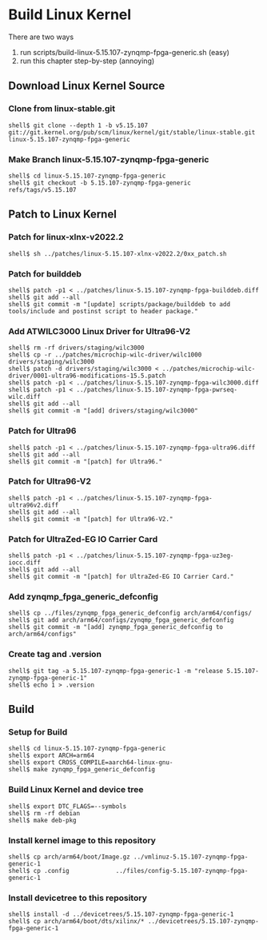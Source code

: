 # Build Linux Kernel

There are two ways

1. run scripts/build-linux-5.15.107-zynqmp-fpga-generic.sh (easy)
2. run this chapter step-by-step (annoying)

## Download Linux Kernel Source

### Clone from linux-stable.git

```console
shell$ git clone --depth 1 -b v5.15.107 git://git.kernel.org/pub/scm/linux/kernel/git/stable/linux-stable.git linux-5.15.107-zynqmp-fpga-generic
```

### Make Branch linux-5.15.107-zynqmp-fpga-generic

```console
shell$ cd linux-5.15.107-zynqmp-fpga-generic
shell$ git checkout -b 5.15.107-zynqmp-fpga-generic refs/tags/v5.15.107
```

## Patch to Linux Kernel

### Patch for linux-xlnx-v2022.2

```console
shell$ sh ../patches/linux-5.15.107-xlnx-v2022.2/0xx_patch.sh
```

### Patch for builddeb

```console
shell$ patch -p1 < ../patches/linux-5.15.107-zynqmp-fpga-builddeb.diff 
shell$ git add --all
shell$ git commit -m "[update] scripts/package/builddeb to add tools/include and postinst script to header package."
```

### Add ATWILC3000 Linux Driver for Ultra96-V2

```console
shell$ rm -rf drivers/staging/wilc3000
shell$ cp -r ../patches/microchip-wilc-driver/wilc1000 drivers/staging/wilc3000
shell$ patch -d drivers/staging/wilc3000 < ../patches/microchip-wilc-driver/0001-ultra96-modifications-15.5.patch
shell$ patch -p1 < ../patches/linux-5.15.107-zynqmp-fpga-wilc3000.diff
shell$ patch -p1 < ../patches/linux-5.15.107-zynqmp-fpga-pwrseq-wilc.diff
shell$ git add --all
shell$ git commit -m "[add] drivers/staging/wilc3000"
```

### Patch for Ultra96

```console
shell$ patch -p1 < ../patches/linux-5.15.107-zynqmp-fpga-ultra96.diff
shell$ git add --all
shell$ git commit -m "[patch] for Ultra96."
```

### Patch for Ultra96-V2

```console
shell$ patch -p1 < ../patches/linux-5.15.107-zynqmp-fpga-ultra96v2.diff 
shell$ git add --all
shell$ git commit -m "[patch] for Ultra96-V2."
```

### Patch for UltraZed-EG IO Carrier Card

```console
shell$ patch -p1 < ../patches/linux-5.15.107-zynqmp-fpga-uz3eg-iocc.diff 
shell$ git add --all
shell$ git commit -m "[patch] for UltraZed-EG IO Carrier Card."
```

### Add zynqmp_fpga_generic_defconfig

```console
shell$ cp ../files/zynqmp_fpga_generic_defconfig arch/arm64/configs/
shell$ git add arch/arm64/configs/zynqmp_fpga_generic_defconfig
shell$ git commit -m "[add] zynqmp_fpga_generic_defconfig to arch/arm64/configs"
```

### Create tag and .version

```console
shell$ git tag -a 5.15.107-zynqmp-fpga-generic-1 -m "release 5.15.107-zynqmp-fpga-generic-1"
shell$ echo 1 > .version
```

## Build

### Setup for Build 

```console
shell$ cd linux-5.15.107-zynqmp-fpga-generic
shell$ export ARCH=arm64
shell$ export CROSS_COMPILE=aarch64-linux-gnu-
shell$ make zynqmp_fpga_generic_defconfig
```

### Build Linux Kernel and device tree

```console
shell$ export DTC_FLAGS=--symbols
shell$ rm -rf debian
shell$ make deb-pkg
```

### Install kernel image to this repository

```console
shell$ cp arch/arm64/boot/Image.gz ../vmlinuz-5.15.107-zynqmp-fpga-generic-1
shell$ cp .config             ../files/config-5.15.107-zynqmp-fpga-generic-1
```

### Install devicetree to this repository

```console
shell$ install -d ../devicetrees/5.15.107-zynqmp-fpga-generic-1
shell$ cp arch/arm64/boot/dts/xilinx/* ../devicetrees/5.15.107-zynqmp-fpga-generic-1
```
